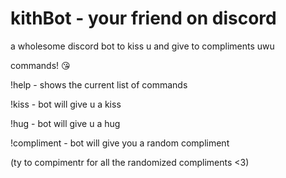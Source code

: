# kithBot - your friend on discord
a wholesome discord bot to kiss u and give to compliments uwu

commands! 😘

!help - shows the current list of commands

!kiss - bot will give u a kiss

!hug -  bot will give u a hug

!compliment - bot will give you a random compliment

(ty to compimentr for all the randomized compliments <3)
